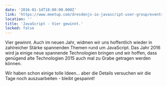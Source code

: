 ```yaml
---
date: '2016-01-14T18:00:00.000Z'
link: 'https://www.meetup.com/dresdenjs-io-javascript-user-group/events/227570090'
location: ''
title: 'JavaScript - Vier gewinnt.'
locked: false
---
```

Vier gewinnt. Auch im neuen Jahr, widmen wir uns hoffentlich wieder in zahlreicher Stärke spannenden Themen rund um JavaScript. Das Jahr 2016 wird ja einige neue spannende Technologien bringen und wir hoffen, dass genügend alte Technologien 2015 auch mal zu Grabe getragen werden können.

Wir haben schon einige tolle Ideen... aber die Details versuchen wir die Tage noch auszuarbeiten - bleibt gespannt!
